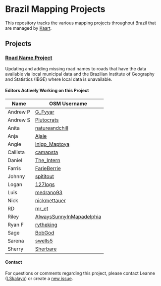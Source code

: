 # Brazil Mapping Projects
This repository tracks the various mapping projects throughout Brazil that are managed by [Kaart](https://github.com/KaartGroup/Brazil/blob/master/KAART.md "Kaart").

## Projects

### [Road Name Project](https://github.com/KaartGroup/Brazil/projects/1 "Project 1")
Updating and adding missing road names to roads that have the data available via local municipal data and the Brazilian Institute of Geography and Statistics (IBGE) where local data is unavailable.

#### Editors Actively Working on this Project
| Name     | OSM Username                                                                            |
|----------|-----------------------------------------------------------------------------------------|
| Andrew P | [G_Fyyar](https://www.openstreetmap.org/user/G_Fyyar)                                   |
| Andrew S | [Plutocrats](https://www.openstreetmap.org/user/Plutocrats)                             |
| Anita    | [natureandchill](https://www.openstreetmap.org/user/natureandchill)                     |
| Anja     | [Ajaie](https://www.openstreetmap.org/user/Ajaie)                                       |
| Angie    | [Inigo_Maptoya](https://www.openstreetmap.org/user/Inigo_Maptoya)                       |
| Callista | [camapsta](https://www.openstreetmap.org/user/camapsta)                                 |
| Daniel   | [The_Intern](https://www.openstreetmap.org/user/The_Intern)                             |
| Farris   | [FarieBerrie](https://www.openstreetmap.org/user/FarieBerrie)                           |
| Johnny   | [spititout](https://www.openstreetmap.org/user/spititout)                               |
| Logan    | [127logs](https://www.openstreetmap.org/user/127logs)                                   |
| Luis     | [medrano93](https://www.openstreetmap.org/user/medrano93)                               |
| Nick     | [nickmettauer](https://www.openstreetmap.org/user/nickmettauer)                         |
| RD       | [mr_et](https://www.openstreetmap.org/user/mr_et)                                       |
| Riley    | [AlwaysSunnyInMapadelphia](https://www.openstreetmap.org/user/AlwaysSunnyInMapadelphia) |
| Ryan F   | [rytheking](https://www.openstreetmap.org/user/rytheking)                               |
| Sage     | [BobGod](https://www.openstreetmap.org/user/BobGod)                                     |
| Sarena   | [swells5](https://www.openstreetmap.org/user/swells5)                                   |
| Sherry   | [Sherbare](https://www.openstreetmap.org/user/Sherbare)                                 |
#### Contact
For questions or comments regarding this project, please contact Leanne ([LSkalayo](https://www.openstreetmap.org/user/LSkalayo)) or create a [new issue](https://github.com/KaartGroup/Brazil/issues/new?template=comment.md). 
